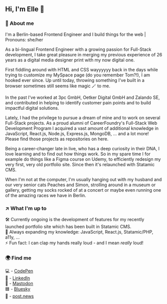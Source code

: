 ## Hi, I'm Elle 👋

### :open_book: About me
I'm a Berlin-based Frontend Engineer and I build things for the web | Pronouns: she/her <br>

As a bi-lingual Frontend Engineer with a growing passion for Full-Stack development, I take great pleasure in merging my previous experience of 26 years as a digital media designer print with my now digital one. <br>

First fiddling around with HTML and CSS wayyyyyy back in the days while trying to customize my MySpace page (do you remember Tom?!), I am hooked ever since. Up until today, throwing something I've built in a browser sometimes still seems like magic :magic_wand: to me. <br>

In the past I've worked at 3pc GmbH, Oetker Digital GmbH and Zalando SE, and contributed in helping to identify customer pain points and to build impactful digital solutions. <br>

Lately, I had the privilege to pursue a dream of mine and to work on several Full-Stack projects. As a proud alumni of CareerFoundry's Full-Stack Web Development Program I acquired a vast amount of additional knowledge in JavaScript, React.js, Node.js, Express.js, MongoDB, ... and a lot more!
Please find those projects as repositories on here.

Being a career-changer late in live, who has a deep curiosity in their DNA, I love learning and to find out how things work. So in my spare time I for example do things like a Figma course on Udemy, to efficiently redesign my very first, very old portfolio site. Since then it's relaunched with Statamic CMS. <br>

When I'm not at the computer, I'm usually hanging out with my husband and our very senior cats Peaches and Simon, strolling around in a museum or gallery, getting my socks rocked of at a concert or maybe even running one of the amazing races we have in Berlin. <br>

### :arrow_upper_right: What I'm up to
:hammer_and_wrench: Currently ongoing is the development of features for my recently launched portfolio site which has been built in Statamic CMS. <br>
🌱 Always expanding my knowledge: JavaScript, React.js, Statamic/PHP, a11y, ... <br>
⚡ Fun fact: I can clap my hands really loud - and I mean _really_ loud! <br>

### :earth_africa: Find me
:computer: - [CodePen](https://codepen.io/ellypirelly/pens/public) <br/>
:bust_in_silhouette: - [LinkedIn](https://www.linkedin.com/in/elle-hanschen/) <br/>
:elephant: - [Mastodon](https://mastodon.world/@EllyPirelly) <br/>
:blue_square: - [Bluesky](https://bsky.app/profile/ellypirelly.bsky.social) <br/>
:page_facing_up: - [post.news](https://post.news/ellypirelly)
